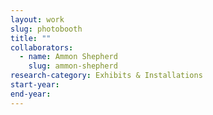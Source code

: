 ```yaml
---
layout: work
slug: photobooth
title: ""
collaborators: 
  - name: Ammon Shepherd
    slug: ammon-shepherd
research-category: Exhibits & Installations
start-year:
end-year: 
---
```


